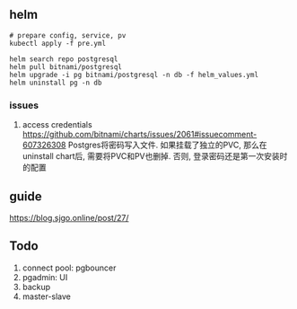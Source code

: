 ## helm
```
# prepare config, service, pv
kubectl apply -f pre.yml

helm search repo postgresql
helm pull bitnami/postgresql
helm upgrade -i pg bitnami/postgresql -n db -f helm_values.yml
helm uninstall pg -n db
```
### issues
1. access credentials
https://github.com/bitnami/charts/issues/2061#issuecomment-607326308
Postgres将密码写入文件.
如果挂载了独立的PVC, 那么在uninstall chart后, 需要将PVC和PV也删掉.
否则, 登录密码还是第一次安装时的配置


## guide
https://blog.sjgo.online/post/27/

## Todo
1. connect pool: pgbouncer
2. pgadmin: UI
3. backup
4. master-slave